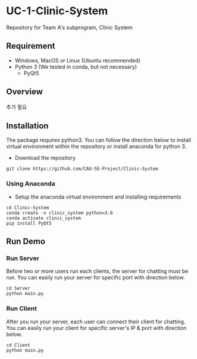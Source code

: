# UC-1-Clinic-System
Repository for Team A's subprogram, Clinic System

## Requirement
- Windows, MacOS or Linux (Ubuntu recommended)
- Python 3 (We tested in conda, but not necessary)
  - PyQt5


## Overview
추가 필요

## Installation
The package requires python3. You can follow the direction below to install virtual environment within the repository or install anaconda for python 3.
- Download the repository

```
git clone https://github.com/CAU-SE-Project/Clinic-System
```

### Using Anaconda
- Setup the anaconda virtual environment and installing requirements

```
cd Clinic-System
conda create -n clinic_system python=3.6
conda activate clinic_system
pip install PyQt5
```

## Run Demo
### Run Server
Before two or more users run each clients, the server for chatting must be run. You can easily run your server for specific port with direction below.
```
cd Server
python main.py
```
### Run Client
After you run your server, each user can connect their client for chatting. You can easily run your client for specific server's IP & port with direction below.
```
cd Client
python main.py
```

